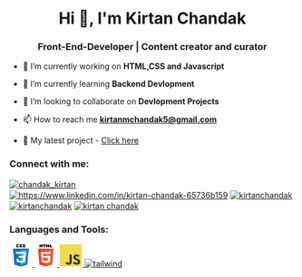 <h1 align="center">Hi 👋, I'm Kirtan Chandak</h1>
<h3 align="center">Front-End-Developer | Content creator and curator</h3>

- 🔭 I’m currently working on **HTML,CSS and Javascript**

- 🌱 I’m currently learning **Backend Devlopment**

- 👯 I’m looking to collaborate on **Devlopment Projects**

- 📫 How to reach me **kirtanmchandak5@gmail.com**
- 🚧 My latest project - [Click here](https://gamememe.netlify.app/) 

<h3 align="left">Connect with me:</h3>
<p align="left">
<a href="https://twitter.com/chandak_kirtan" target="blank"><img align="center" src="https://raw.githubusercontent.com/rahuldkjain/github-profile-readme-generator/master/src/images/icons/Social/twitter.svg" alt="chandak_kirtan" height="30" width="40" /></a>
<a href="https://www.linkedin.com/in/kirtan-chandak-65736b159/" target="blank"><img align="center" src="https://raw.githubusercontent.com/rahuldkjain/github-profile-readme-generator/master/src/images/icons/Social/linked-in-alt.svg" alt="https://www.linkedin.com/in/kirtan-chandak-65736b159" height="30" width="40" /></a>
<a href="https://instagram.com/kirtanchandak" target="blank"><img align="center" src="https://raw.githubusercontent.com/rahuldkjain/github-profile-readme-generator/master/src/images/icons/Social/instagram.svg" alt="kirtanchandak" height="30" width="40" /></a>
<a href="https://www.behance.net/kirtanchandak" target="blank"><img align="center" src="https://raw.githubusercontent.com/rahuldkjain/github-profile-readme-generator/master/src/images/icons/Social/behance.svg" alt="kirtanchandak" height="30" width="40" /></a>
<a href="https://www.youtube.com/channel/UCd9I-SWP6ycLi5K_5sr4Xeg" target="blank"><img align="center" src="https://raw.githubusercontent.com/rahuldkjain/github-profile-readme-generator/master/src/images/icons/Social/youtube.svg" alt="kirtan chandak" height="30" width="40" /></a>
</p>

<h3 align="left">Languages and Tools:</h3>
<p align="left"> <a href="https://www.w3schools.com/css/" target="_blank"> <img src="https://raw.githubusercontent.com/devicons/devicon/master/icons/css3/css3-original-wordmark.svg" alt="css3" width="40" height="40"/> </a> <a href="https://www.w3.org/html/" target="_blank"> <img src="https://raw.githubusercontent.com/devicons/devicon/master/icons/html5/html5-original-wordmark.svg" alt="html5" width="40" height="40"/> </a> <a href="https://developer.mozilla.org/en-US/docs/Web/JavaScript" target="_blank"> <img src="https://raw.githubusercontent.com/devicons/devicon/master/icons/javascript/javascript-original.svg" alt="javascript" width="40" height="40"/> </a> <a href="https://www.photoshop.com/en" target="_blank">  <img src="https://upload.wikimedia.org/wikipedia/commons/thumb/4/40/Adobe_Premiere_Pro_CC_icon.svg/2101px-Adobe_Premiere_Pro_CC_icon.svg.png" alt="tailwind" width="40" height="40"/> </a> </p>

